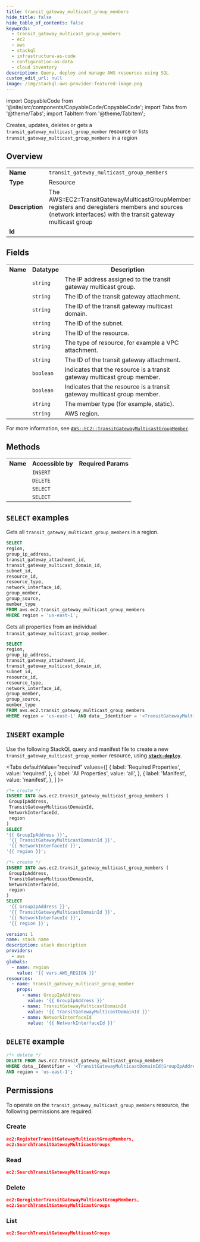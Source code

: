 ```yaml
---
title: transit_gateway_multicast_group_members
hide_title: false
hide_table_of_contents: false
keywords:
  - transit_gateway_multicast_group_members
  - ec2
  - aws
  - stackql
  - infrastructure-as-code
  - configuration-as-data
  - cloud inventory
description: Query, deploy and manage AWS resources using SQL
custom_edit_url: null
image: /img/stackql-aws-provider-featured-image.png
---
```


import CopyableCode from '@site/src/components/CopyableCode/CopyableCode';
import Tabs from '@theme/Tabs';
import TabItem from '@theme/TabItem';

Creates, updates, deletes or gets a <code>transit_gateway_multicast_group_member</code> resource or lists <code>transit_gateway_multicast_group_members</code> in a region

## Overview
<table>
<tbody>
<tr><td><b>Name</b></td><td><code>transit_gateway_multicast_group_members</code></td></tr>
<tr><td><b>Type</b></td><td>Resource</td></tr>
<tr><td><b>Description</b></td><td>The AWS::EC2::TransitGatewayMulticastGroupMember registers and deregisters members and sources (network interfaces) with the transit gateway multicast group</td></tr>
<tr><td><b>Id</b></td><td><CopyableCode code="aws.ec2.transit_gateway_multicast_group_members" /></td></tr>
</tbody>
</table>

## Fields
<table>
<tbody>
<tr><th>Name</th><th>Datatype</th><th>Description</th></tr><tr><td><CopyableCode code="group_ip_address" /></td><td><code>string</code></td><td>The IP address assigned to the transit gateway multicast group.</td></tr>
<tr><td><CopyableCode code="transit_gateway_attachment_id" /></td><td><code>string</code></td><td>The ID of the transit gateway attachment.</td></tr>
<tr><td><CopyableCode code="transit_gateway_multicast_domain_id" /></td><td><code>string</code></td><td>The ID of the transit gateway multicast domain.</td></tr>
<tr><td><CopyableCode code="subnet_id" /></td><td><code>string</code></td><td>The ID of the subnet.</td></tr>
<tr><td><CopyableCode code="resource_id" /></td><td><code>string</code></td><td>The ID of the resource.</td></tr>
<tr><td><CopyableCode code="resource_type" /></td><td><code>string</code></td><td>The type of resource, for example a VPC attachment.</td></tr>
<tr><td><CopyableCode code="network_interface_id" /></td><td><code>string</code></td><td>The ID of the transit gateway attachment.</td></tr>
<tr><td><CopyableCode code="group_member" /></td><td><code>boolean</code></td><td>Indicates that the resource is a transit gateway multicast group member.</td></tr>
<tr><td><CopyableCode code="group_source" /></td><td><code>boolean</code></td><td>Indicates that the resource is a transit gateway multicast group member.</td></tr>
<tr><td><CopyableCode code="member_type" /></td><td><code>string</code></td><td>The member type (for example, static).</td></tr>
<tr><td><CopyableCode code="region" /></td><td><code>string</code></td><td>AWS region.</td></tr>
</tbody>
</table>

For more information, see <a href="https://docs.aws.amazon.com/AWSCloudFormation/latest/UserGuide/aws-resource-ec2-transitgatewaymulticastgroupmember.html"><code>AWS::EC2::TransitGatewayMulticastGroupMember</code></a>.

## Methods

<table>
<tbody>
  <tr>
    <th>Name</th>
    <th>Accessible by</th>
    <th>Required Params</th>
  </tr>
  <tr>
    <td><CopyableCode code="create_resource" /></td>
    <td><code>INSERT</code></td>
    <td><CopyableCode code="GroupIpAddress, NetworkInterfaceId, TransitGatewayMulticastDomainId, region" /></td>
  </tr>
  <tr>
    <td><CopyableCode code="delete_resource" /></td>
    <td><code>DELETE</code></td>
    <td><CopyableCode code="data__Identifier, region" /></td>
  </tr>
  <tr>
    <td><CopyableCode code="list_resources" /></td>
    <td><code>SELECT</code></td>
    <td><CopyableCode code="region" /></td>
  </tr>
  <tr>
    <td><CopyableCode code="get_resource" /></td>
    <td><code>SELECT</code></td>
    <td><CopyableCode code="data__Identifier, region" /></td>
  </tr>
</tbody>
</table>

## `SELECT` examples
Gets all <code>transit_gateway_multicast_group_members</code> in a region.
```sql
SELECT
region,
group_ip_address,
transit_gateway_attachment_id,
transit_gateway_multicast_domain_id,
subnet_id,
resource_id,
resource_type,
network_interface_id,
group_member,
group_source,
member_type
FROM aws.ec2.transit_gateway_multicast_group_members
WHERE region = 'us-east-1';
```
Gets all properties from an individual <code>transit_gateway_multicast_group_member</code>.
```sql
SELECT
region,
group_ip_address,
transit_gateway_attachment_id,
transit_gateway_multicast_domain_id,
subnet_id,
resource_id,
resource_type,
network_interface_id,
group_member,
group_source,
member_type
FROM aws.ec2.transit_gateway_multicast_group_members
WHERE region = 'us-east-1' AND data__Identifier = '<TransitGatewayMulticastDomainId>|<GroupIpAddress>|<NetworkInterfaceId>';
```

## `INSERT` example

Use the following StackQL query and manifest file to create a new <code>transit_gateway_multicast_group_member</code> resource, using [__`stack-deploy`__](https://pypi.org/project/stack-deploy/).

<Tabs
    defaultValue="required"
    values={[
      { label: 'Required Properties', value: 'required', },
      { label: 'All Properties', value: 'all', },
      { label: 'Manifest', value: 'manifest', },
    ]
}>
<TabItem value="required">

```sql
/*+ create */
INSERT INTO aws.ec2.transit_gateway_multicast_group_members (
 GroupIpAddress,
 TransitGatewayMulticastDomainId,
 NetworkInterfaceId,
 region
)
SELECT 
'{{ GroupIpAddress }}',
 '{{ TransitGatewayMulticastDomainId }}',
 '{{ NetworkInterfaceId }}',
'{{ region }}';
```
</TabItem>
<TabItem value="all">

```sql
/*+ create */
INSERT INTO aws.ec2.transit_gateway_multicast_group_members (
 GroupIpAddress,
 TransitGatewayMulticastDomainId,
 NetworkInterfaceId,
 region
)
SELECT 
 '{{ GroupIpAddress }}',
 '{{ TransitGatewayMulticastDomainId }}',
 '{{ NetworkInterfaceId }}',
 '{{ region }}';
```
</TabItem>
<TabItem value="manifest">

```yaml
version: 1
name: stack name
description: stack description
providers:
  - aws
globals:
  - name: region
    value: '{{ vars.AWS_REGION }}'
resources:
  - name: transit_gateway_multicast_group_member
    props:
      - name: GroupIpAddress
        value: '{{ GroupIpAddress }}'
      - name: TransitGatewayMulticastDomainId
        value: '{{ TransitGatewayMulticastDomainId }}'
      - name: NetworkInterfaceId
        value: '{{ NetworkInterfaceId }}'

```
</TabItem>
</Tabs>

## `DELETE` example

```sql
/*+ delete */
DELETE FROM aws.ec2.transit_gateway_multicast_group_members
WHERE data__Identifier = '<TransitGatewayMulticastDomainId|GroupIpAddress|NetworkInterfaceId>'
AND region = 'us-east-1';
```

## Permissions

To operate on the <code>transit_gateway_multicast_group_members</code> resource, the following permissions are required:

### Create
```json
ec2:RegisterTransitGatewayMulticastGroupMembers,
ec2:SearchTransitGatewayMulticastGroups
```

### Read
```json
ec2:SearchTransitGatewayMulticastGroups
```

### Delete
```json
ec2:DeregisterTransitGatewayMulticastGroupMembers,
ec2:SearchTransitGatewayMulticastGroups
```

### List
```json
ec2:SearchTransitGatewayMulticastGroups
```
